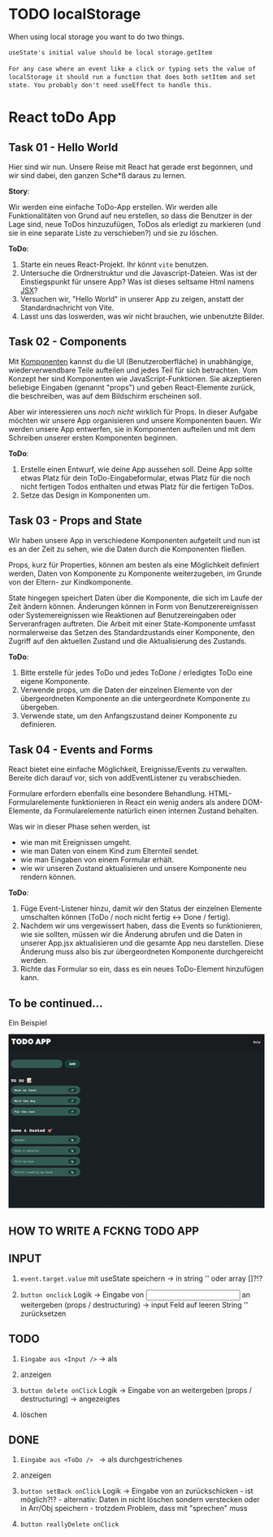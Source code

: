 
# TODO localStorage

When using local storage you want to do two things.

    useState's initial value should be local storage.getItem

    For any case where an event like a click or typing sets the value of localStorage it should run a function that does both setItem and set state. You probably don't need useEffect to handle this.



















# React toDo App

## Task 01 - Hello World

Hier sind wir nun. Unsere Reise mit React hat gerade erst begonnen, und wir sind dabei, den ganzen Sche*ß daraus zu lernen.

**Story**:

Wir werden eine einfache ToDo-App erstellen. Wir werden alle Funktionalitäten von Grund auf neu erstellen, so dass die Benutzer in der Lage sind, neue ToDos hinzuzufügen, ToDos als erledigt zu markieren (und sie in eine separate Liste zu verschieben?) und sie zu löschen.

**ToDo**:

1. Starte ein neues React-Projekt. Ihr könnt `vite` benutzen.
2. Untersuche die Ordnerstruktur und die Javascript-Dateien. Was ist der Einstiegspunkt für unsere App? Was ist dieses seltsame Html namens [JSX](https://react.dev/learn/writing-markup-with-jsx)?
3. Versuchen wir, "Hello World" in unserer App zu zeigen, anstatt der Standardnachricht von Vite.
4. Lasst uns das loswerden, was wir nicht brauchen, wie unbenutzte Bilder.

## Task 02 - Components

Mit [Komponenten](https://react.dev/learn/your-first-component) kannst du die UI (Benutzeroberfläche) in unabhängige, wiederverwendbare Teile aufteilen und jedes Teil für sich betrachten. Vom Konzept her sind Komponenten wie JavaScript-Funktionen. Sie akzeptieren beliebige Eingaben (genannt "props") und geben React-Elemente zurück, die beschreiben, was auf dem Bildschirm erscheinen soll.

Aber wir interessieren uns _noch nicht_ wirklich für Props. In dieser Aufgabe möchten wir unsere App organisieren und unsere Komponenten bauen. Wir werden unsere App entwerfen, sie in Komponenten aufteilen und mit dem Schreiben unserer ersten Komponenten beginnen.

**ToDo**:

1. Erstelle einen Entwurf, wie deine App aussehen soll. Deine App sollte etwas Platz für dein ToDo-Eingabeformular, etwas Platz für die noch nicht fertigen Todos enthalten und etwas Platz für die fertigen ToDos.
2. Setze das Design in Komponenten um.

## Task 03 - Props and State

Wir haben unsere App in verschiedene Komponenten aufgeteilt und nun ist es an der Zeit zu sehen, wie die Daten durch die Komponenten fließen.

Props, kurz für Properties, können am besten als eine Möglichkeit definiert werden, Daten von Komponente zu Komponente weiterzugeben, im Grunde von der Eltern- zur Kindkomponente.

State hingegen speichert Daten über die Komponente, die sich im Laufe der Zeit ändern können. Änderungen können in Form von Benutzerereignissen oder Systemereignissen wie Reaktionen auf Benutzereingaben oder Serveranfragen auftreten. Die Arbeit mit einer State-Komponente umfasst normalerweise das Setzen des Standardzustands einer Komponente, den Zugriff auf den aktuellen Zustand und die Aktualisierung des Zustands.

**ToDo**:
1. Bitte erstelle für jedes ToDo und jedes ToDone / erledigtes ToDo eine eigene Komponente.
2. Verwende props, um die Daten der einzelnen Elemente von der übergeordneten Komponente an die untergeordnete Komponente zu übergeben.
3. Verwende state, um den Anfangszustand deiner Komponente zu definieren.

## Task 04 - Events and Forms

React bietet eine einfache Möglichkeit, Ereignisse/Events zu verwalten. Bereite dich darauf vor, sich von addEventListener zu verabschieden.

Formulare erfordern ebenfalls eine besondere Behandlung. HTML-Formularelemente funktionieren in React ein wenig anders als andere DOM-Elemente, da Formularelemente natürlich einen internen Zustand behalten.

Was wir in dieser Phase sehen werden, ist

- wie man mit Ereignissen umgeht.
- wie man Daten von einem Kind zum Elternteil sendet.
- wie man Eingaben von einem Formular erhält.
- wie wir unseren Zustand aktualisieren und unsere Komponente neu rendern können.

**ToDo**:

1. Füge Event-Listener hinzu, damit wir den Status der einzelnen Elemente umschalten können (ToDo / noch nicht fertig <-> Done / fertig).
2. Nachdem wir uns vergewissert haben, dass die Events so funktionieren, wie sie sollten, müssen wir die Änderung abrufen und die Daten in unserer App.jsx aktualisieren und die gesamte App neu darstellen. Diese Änderung muss also bis zur übergeordneten Komponente durchgereicht werden.
3. Richte das Formular so ein, dass es ein neues ToDo-Element hinzufügen kann.

## To be continued...

Ein Beispiel

![Beispiel Todo App](./demo.gif)




## HOW TO WRITE A FCKNG TODO APP


## INPUT

1) `event.target.value` mit useState speichern
      -> in string '' oder array []?!?

2) `button onclick` Logik
      -> Eingabe von <Input/> an <ToDo/> weitergeben 
         (props / destructuring)
      -> input Feld auf leeren String '' zurücksetzen 



## TODO

1)  `Eingabe aus <Input />` 
      -> als <li> anzeigen

2)  `button delete onClick` Logik
      -> Eingabe von <ToDo/> an <Done/>       weitergeben (props / destructuring)
      -> angezeigtes <li> löschen


## DONE

1)  `Eingabe aus <ToDo /> `
      -> als durchgestrichenes <li> anzeigen

2)  `button setBack onClick` Logik
      -> Eingabe von <Done/> an <ToDo/> zurückschicken
          - ist möglich?!?
          - alternativ: Daten in <ToDo/> nicht löschen
            sondern verstecken oder in Arr/Obj speichern
              - trotzdem Problem, dass <Done/> mit <ToDo/> 
                "sprechen" muss


3) `button reallyDelete onClick`                 